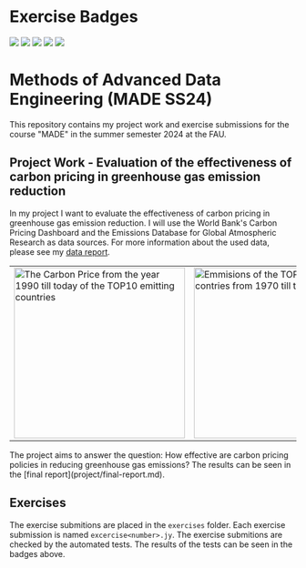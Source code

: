 # Exercise Badges

![](https://byob.yarr.is/xilef45/made-s24/score_ex1) ![](https://byob.yarr.is/xilef45/made-s24/score_ex2) ![](https://byob.yarr.is/xilef45/made-s24/score_ex3) ![](https://byob.yarr.is/xilef45/made-s24/score_ex4) ![](https://byob.yarr.is/xilef45/made-s24/score_ex5)

# Methods of Advanced Data Engineering (MADE SS24)

This repository contains my project work and exercise submissions for the course "MADE" in the summer semester 2024 at the FAU.

## Project Work - Evaluation of the effectiveness of carbon pricing in greenhouse gas emission reduction
In my project I want to evaluate the effectiveness of carbon pricing in greenhouse gas emission reduction. I will use the World Bank's Carbon Pricing Dashboard and the Emissions Database for Global Atmospheric Research as data sources. For more information about the used data, please see my [data report](project/data-report.md). 
<table>
<tr>
<td><img src="./visualization/carbonprice-top10.png" alt="The Carbon Price from the year 1990 till today of the TOP10 emitting countries" width="300"/></td>
<td><img src="./visualization/emissions-top10.png" alt="Emmisions of the TOP 10 emiting contries from 1970 till today" width="300"/></td>
</tr>
</table>
The project aims to answer the question: How effective are carbon pricing policies in reducing greenhouse gas emissions?
The results can be seen in the [final report](project/final-report.md).

## Exercises

The exercise submitions are placed in the `exercises` folder. Each exercise submission is named `excercise<number>.jy`. The exercise submitions are checked by the automated tests. The results of the tests can be seen in the badges above.